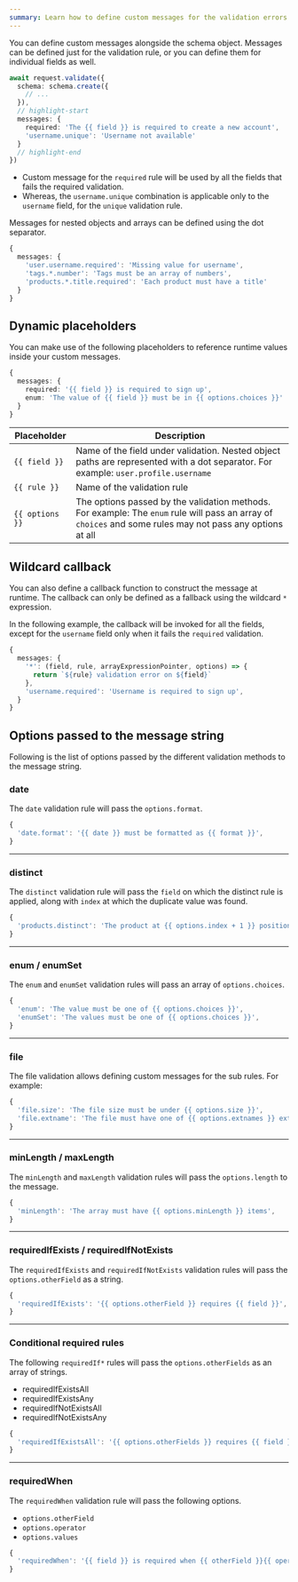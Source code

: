 ```yaml
---
summary: Learn how to define custom messages for the validation errors
---
```


You can define custom messages alongside the schema object. Messages can be defined just for the validation rule, or you can define them for individual fields as well.

```ts
await request.validate({
  schema: schema.create({
    // ...
  }),
  // highlight-start
  messages: {
    required: 'The {{ field }} is required to create a new account',
    'username.unique': 'Username not available'
  }
  // highlight-end
})
```

- Custom message for the `required` rule will be used by all the fields that fails the required validation.
- Whereas, the `username.unique` combination is applicable only to the `username` field, for the `unique` validation rule.

Messages for nested objects and arrays can be defined using the dot separator.

```ts
{
  messages: {
    'user.username.required': 'Missing value for username',
    'tags.*.number': 'Tags must be an array of numbers',
    'products.*.title.required': 'Each product must have a title'
  }  
}
```

## Dynamic placeholders
You can make use of the following placeholders to reference runtime values inside your custom messages.

```ts
{
  messages: {
    required: '{{ field }} is required to sign up',
    enum: 'The value of {{ field }} must be in {{ options.choices }}'
  }
}
```

| Placeholder | Description |
|-------------|-------------|
| `{{ field }}` | Name of the field under validation. Nested object paths are represented with a dot separator. For example: `user.profile.username` |
| `{{ rule }}` | Name of the validation rule |
| `{{ options }}` | The options passed by the validation methods. For example: The `enum` rule will pass an array of `choices` and some rules may not pass any options at all |

## Wildcard callback
You can also define a callback function to construct the message at runtime. The callback can only be defined as a fallback using the wildcard `*` expression.

In the following example, the callback will be invoked for all the fields, except for the `username` field only when it fails the `required` validation.

```ts
{
  messages: {
    '*': (field, rule, arrayExpressionPointer, options) => {
      return `${rule} validation error on ${field}`
    },
    'username.required': 'Username is required to sign up',
  }
}
```

## Options passed to the message string
Following is the list of options passed by the different validation methods to the message string.

### date
The `date` validation rule will pass the `options.format`.

```ts
{
  'date.format': '{{ date }} must be formatted as {{ format }}',
}
```

---

### distinct
The `distinct` validation rule will pass the `field` on which the distinct rule is applied, along with `index` at which the duplicate value was found.

```ts
{
  'products.distinct': 'The product at {{ options.index + 1 }} position has already been added earlier'
}
```

---

### enum / enumSet
The `enum` and `enumSet` validation rules will pass an array of `options.choices`.

```ts
{
  'enum': 'The value must be one of {{ options.choices }}',
  'enumSet': 'The values must be one of {{ options.choices }}',
}
```

---

### file
The file validation allows defining custom messages for the sub rules. For example:

```ts
{
  'file.size': 'The file size must be under {{ options.size }}',
  'file.extname': 'The file must have one of {{ options.extnames }} extension names',
}
```

---

### minLength / maxLength
The `minLength` and `maxLength` validation rules will pass the `options.length` to the message.

```ts
{
  'minLength': 'The array must have {{ options.minLength }} items',
}
```


---

### requiredIfExists / requiredIfNotExists
The `requiredIfExists` and `requiredIfNotExists` validation rules will pass the `options.otherField` as a string.

```ts
{
  'requiredIfExists': '{{ options.otherField }} requires {{ field }}',
}
```

---

### Conditional required rules
The following `requiredIf*` rules will pass the `options.otherFields` as an array of strings.

- requiredIfExistsAll
- requiredIfExistsAny
- requiredIfNotExistsAll
- requiredIfNotExistsAny

```ts
{
  'requiredIfExistsAll': '{{ options.otherFields }} requires {{ field }}',
}
```

---

### requiredWhen
The `requiredWhen` validation rule will pass the following options.

- `options.otherField`
- `options.operator`
- `options.values`


```ts
{
  'requiredWhen': '{{ field }} is required when {{ otherField }}{{ operator }}{{ values }}'
}
```
